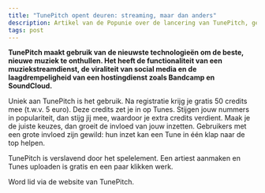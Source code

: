 ```yaml
---
title: "TunePitch opent deuren: streaming, maar dan anders"
description: Artikel van de Popunie over de lancering van TunePitch, gepubliceerd op [de site van de Popunie](https://popunie.nl/tunepitch-opent-deuren-streaming-maar-dan-anders/) op 2 mei 2013. 
tags: post
---
```

__TunePitch maakt gebruik van de nieuwste technologieën om de beste, nieuwe muziek te onthullen. Het heeft de functionaliteit van een muziekstreamdienst, de viraliteit van social media en de laagdrempeligheid van een hostingdienst zoals Bandcamp en SoundCloud.__

Uniek aan TunePitch is het gebruik. Na registratie krijg je gratis 50 credits mee (t.w.v. 5 euro). Deze credits zet je in op Tunes. Stijgen jouw nummers in populariteit, dan stijg jij mee, waardoor je extra credits verdient. Maak je de juiste keuzes, dan groeit de invloed van jouw inzetten. Gebruikers met een grote invloed zijn gewild: hun inzet kan een Tune in één klap naar de top helpen.

TunePitch is verslavend door het spelelement. Een artiest aanmaken en Tunes uploaden is gratis en een paar klikken werk.

Word lid via de website van TunePitch.